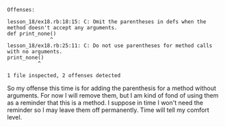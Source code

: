 ```
Offenses:

lesson_18/ex18.rb:18:15: C: Omit the parentheses in defs when the method doesn't accept any arguments.
def print_none()
              ^
lesson_18/ex18.rb:25:11: C: Do not use parentheses for method calls with no arguments.
print_none()
          ^

1 file inspected, 2 offenses detected
```
So my offense this time is for adding the parenthesis for a method without arguments.
 For now I will remove them, but I am kind of fond of using them as a reminder that this is
 a method. I suppose in time I won't need the reminder so I may leave them off permanently. 
 Time will tell my comfort level.
